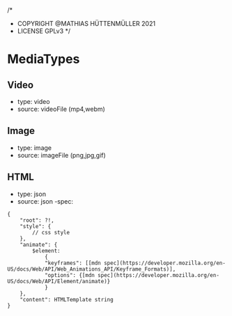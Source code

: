 /*
 * COPYRIGHT @MATHIAS HÜTTENMÜLLER 2021
 * LICENSE GPLv3
 */

# MediaTypes

## Video
- type: video
- source: videoFile (mp4,webm)

## Image
- type: image
- source: imageFile (png,jpg,gif)

## HTML
- type: json
- source: json
-spec:
```
{
    "root": ?!,
    "style": {
        // css style
    },
    "animate": {
        $element:
            {
            "keyframes": [[mdn spec](https://developer.mozilla.org/en-US/docs/Web/API/Web_Animations_API/Keyframe_Formats)],
            "options": {[mdn spec](https://developer.mozilla.org/en-US/docs/Web/API/Element/animate)}
            }
    },
    "content": HTMLTemplate string
}
```

